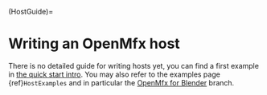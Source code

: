 (HostGuide)=

Writing an OpenMfx host
=======================

There is no detailed guide for writing hosts yet, you can find a first example in [the quick start intro](../QuickStart/integrating-openmfx-as-an-host.md). You may also refer to the examples page {ref}`HostExamples` and in particular the [OpenMfx for Blender](https://github.com/eliemichel/OpenMeshEffectForBlender) branch.
